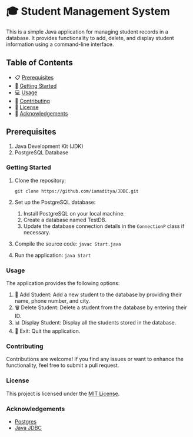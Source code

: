 # 🎓 Student Management System

This is a simple Java application for managing student records in a database. It provides functionality to add, delete, and display student information using a command-line interface.

## Table of Contents

- 📋 [Prerequisites](#Prerequisites)
- 🚀 [Getting Started](#Getting-Started)
- 💻 [Usage](#Usage)
- 🤝 [Contributing](#Contributing)
- 📝 [License](#License)
- 🙏 [Acknowledgements](#Acknowledgements)

## Prerequisites
1. Java Development Kit (JDK)
2. PostgreSQL Database

### Getting Started
1. Clone the repository:
    
    `git clone https://github.com/iamaditya/JDBC.git`

2. Set up the PostgreSQL database:
    1. Install PostgreSQL on your local machine.
    2. Create a database named TestDB.
    3. Update the database connection details in the `ConnectionP` class if necessary.

3. Compile the source code:
    `javac Start.java`

4. Run the application:
    `java Start`

### Usage
The application provides the following options:

1. 📝 Add Student: Add a new student to the database by providing their name, phone number, and city.
2. 🗑️ Delete Student: Delete a student from the database by entering their ID.
3. 📊 Display Student: Display all the students stored in the database.
4. 🚪 Exit: Quit the application.

### Contributing
Contributions are welcome! If you find any issues or want to enhance the functionality, feel free to submit a pull request.

### License
This project is licensed under the [MIT License](LICENSE).

### Acknowledgements
* [Postgres](https://www.postgresql.org/)
* [Java JDBC](https://www.javatpoint.com/java-jdbc/)